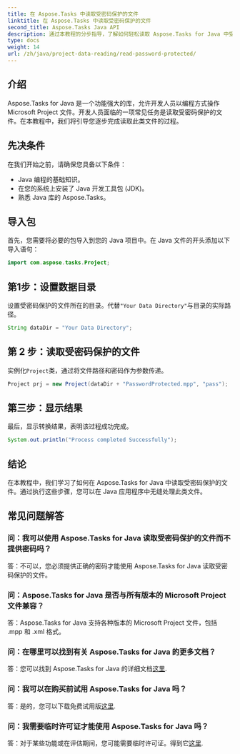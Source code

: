 ```yaml
---
title: 在 Aspose.Tasks 中读取受密码保护的文件
linktitle: 在 Aspose.Tasks 中读取受密码保护的文件
second_title: Aspose.Tasks Java API
description: 通过本教程的分步指导，了解如何轻松读取 Aspose.Tasks for Java 中受密码保护的文件。
type: docs
weight: 14
url: /zh/java/project-data-reading/read-password-protected/
---
```

## 介绍
Aspose.Tasks for Java 是一个功能强大的库，允许开发人员以编程方式操作 Microsoft Project 文件。开发人员面临的一项常见任务是读取受密码保护的文件。在本教程中，我们将引导您逐步完成读取此类文件的过程。
## 先决条件
在我们开始之前，请确保您具备以下条件：
- Java 编程的基础知识。
- 在您的系统上安装了 Java 开发工具包 (JDK)。
- 熟悉 Java 库的 Aspose.Tasks。

## 导入包
首先，您需要将必要的包导入到您的 Java 项目中。在 Java 文件的开头添加以下导入语句：
```java
import com.aspose.tasks.Project;
```
## 第1步：设置数据目录
设置受密码保护的文件所在的目录。代替`"Your Data Directory"`与目录的实际路径。
```java
String dataDir = "Your Data Directory";
```
## 第 2 步：读取受密码保护的文件
实例化`Project`类，通过将文件路径和密码作为参数传递。
```java
Project prj = new Project(dataDir + "PasswordProtected.mpp", "pass");
```
## 第三步：显示结果
最后，显示转换结果，表明该过程成功完成。
```java
System.out.println("Process completed Successfully");
```

## 结论
在本教程中，我们学习了如何在 Aspose.Tasks for Java 中读取受密码保护的文件。通过执行这些步骤，您可以在 Java 应用程序中无缝处理此类文件。
## 常见问题解答
### 问：我可以使用 Aspose.Tasks for Java 读取受密码保护的文件而不提供密码吗？
答：不可以，您必须提供正确的密码才能使用 Aspose.Tasks for Java 读取受密码保护的文件。
### 问：Aspose.Tasks for Java 是否与所有版本的 Microsoft Project 文件兼容？
答：Aspose.Tasks for Java 支持各种版本的 Microsoft Project 文件，包括 .mpp 和 .xml 格式。
### 问：在哪里可以找到有关 Aspose.Tasks for Java 的更多文档？
答：您可以找到 Aspose.Tasks for Java 的详细文档[这里](https://reference.aspose.com/tasks/java/).
### 问：我可以在购买前试用 Aspose.Tasks for Java 吗？
答：是的，您可以下载免费试用版[这里](https://releases.aspose.com/).
### 问：我需要临时许可证才能使用 Aspose.Tasks for Java 吗？
答：对于某些功能或在评估期间，您可能需要临时许可证。得到它[这里](https://purchase.aspose.com/temporary-license/).